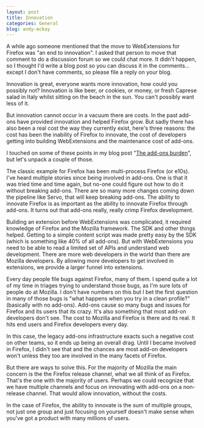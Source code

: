 ```yaml
---
layout: post
title: Innovation
categories: General
blog: andy-mckay
---
```


A while ago someone mentioned that the move to WebExtensions for Firefox was "an end to innovation". I asked that person to move that comment to do a discussion forum so we could chat more. It didn't happen, so I thought I'd write a blog post so you can discuss it in the comments... except I don't have comments, so please file a reply on your blog.

Innovation is great, everyone wants more innovation, how could you possibly not? Innovation is like beer, or cookies, or money, or fresh Caprese salad in Italy whilst sitting on the beach in the sun. You can't possibly want less of it.

But innovation cannot occur in a vacuum there are costs. In the past add-ons have provided innovation and helped Firefox grow. But sadly there has also been a real cost the way they currently exist, here's three reasons: the cost has been the inability of Firefox to innovate, the cost of developers getting into building WebExtensions and the maintenance cost of add-ons.

I touched on some of these points in my blog post "[The add-ons burden](https://mckay.pub/2016-04-17-addons-old/)", but let's unpack a couple of those.

The classic example for Firefox has been multi-process Firefox (or e10s). I've heard multiple stories since being involved in add-ons. One is that it was tried time and time again, but no-one could figure out how to do it without breaking add-ons. There are so many more changes coming down the pipeline like Servo, that will keep breaking add-ons. The ability to innovate Firefox is as important as the ability to innovate Firefox through add-ons. It turns out that add-ons really, really crimp Firefox development.

Building an extension before WebExtensions was complicated, it required knowledge of Firefox and the Mozilla framework. The SDK and other things helped. Getting to a simple content script was made pretty easy by the SDK (which is something like 40% of all add-ons). But with WebExtensions you need to be able to read a limited set of APIs and understand web development. There are more web developers in the world than there are Mozilla developers. By allowing more developers to get involved in extensions, we provide a larger funnel into extensions.

Every day people file bugs against Firefox, many of them. I spend quite a lot of my time in triages trying to understand those bugs, as I'm sure lots of people do at Mozilla. I don't have numbers on this but I bet the first question in many of those bugs is "what happens when you try in a clean profile?" (basically with no add-ons). Add-ons cause so many bugs and issues for Firefox and its users that its crazy. It's also something that most add-on developers don't see. The cost to Mozilla and Firefox is there and its real. It hits end users and Firefox developers every day.

In this case, the legacy add-ons infrastructure exacts such a negative cost on other teams, so it ends up being an overall drag. Until I became involved in Firefox, I didn't see that and the chances are most add-on developers won't unless they too are involved in the many facets of Firefox.

But there are ways to solve this. For the majority of Mozilla the main concern is the the Firefox release channel, what we all think of as Firefox. That's the one with the majority of users. Perhaps we could recognize that we have multiple channels and focus on innovating with add-ons on a non-release channel. That would allow innovation, without the costs.

In the case of Firefox, the ability to innovate is the sum of multiple groups, not just one group and just focusing on yourself doesn't make sense when you've got a product with many millions of users.
